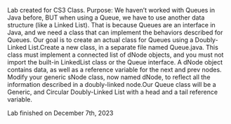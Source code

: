 Lab created for CS3 Class. Purpose: We haven’t worked with Queues in Java before, BUT when using a Queue, we have
to use another data structure (like a Linked List). That is because Queues are an
interface in Java, and we need a class that can implement the behaviors described
for Queues. Our goal is to create an actual class for Queues using a Doubly-Linked
List.Create a new class, in a separate file named Queue.java. This class must implement a
connected list of dNode objects, and you must not import the built-in LinkedList
class or the Queue interface. A dNode object contains data, as well as a reference
variable for the next and prev nodes. Modify your generic sNode class, now
named dNode, to reflect all the information described in a doubly-linked node.Our Queue class will be a Generic, and Circular Doubly-Linked List with a head and
a tail reference variable.

Lab finished on December 7th, 2023
